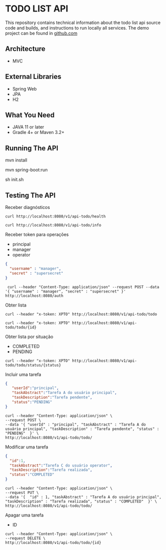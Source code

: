 
# TODO LIST API

This repository contains technical information about the todo list api source code and builds, and instructions to run
locally all services. The demo project can be found in [github.com][github]

## Architecture

* MVC

## External Libraries

* Spring Web
* JPA
* H2

## What You Need

* JAVA 11 or later
* Gradle 4+ or Maven 3.2+

## Running The API
mvn install

mvn spring-boot:run

sh init.sh

## Testing The API

Receber diagnósticos
```shell
curl http://localhost:8080/v1/api-todo/health

curl http://localhost:8080/v1/api-todo/info
```

Receber token para operações

* principal
* manager
* operator

```json
{
  "username" : "manager",
  "secret" : "supersecret"
}
```
```shell
 curl --header "Content-Type: application/json" --request POST --data '{ "username" : "manager", "secret" : "supersecret" }' http://localhost:8080/auth
```


Obter lista
```shell
curl --header "x-token: XPTO" http://localhost:8080/v1/api-todo/todo

curl --header "x-token: XPTO" http://localhost:8080/v1/api-todo/todo/{id}
```

Obter lista por situação
* COMPLETED
* PENDING
```shell
curl --header "x-token: XPTO" http://localhost:8080/v1/api-todo/todo/status/{status}
```

Incluir uma tarefa

```json
{
   "userId":"principal",
   "taskAbstract":"Tarefa A do usuário principal",
   "taskDescription":"Tarefa pendente",
   "status":"PENDING"
}
```
```shell
curl --header "Content-Type: application/json" \
--request POST \
--data '{ "userId" : "principal", "taskAbstract" : "Tarefa A do usuário principal", "taskDescription" : "Tarefa pendente", "status" : "PENDING"  }' \
http://localhost:8080/v1/api-todo/todo/
```
Modificar uma tarefa
```json
{
  "id":1,
  "taskAbstract":"Tarefa C do usuário operator",
  "taskDescription":"Tarefa realizada",
  "status":"COMPLETED"
}
```
```shell
curl --header "Content-Type: application/json" \
--request PUT \
--data '{  "id" : 1, "taskAbstract" : "Tarefa A do usuário principal", "taskDescription" : "Tarefa realizada", "status" : "COMPLETED"  }' \
http://localhost:8080/v1/api-todo/todo/
```

Apagar uma tarefa
* ID
```shell
curl --header "Content-Type: application/json" \
--request DELETE \
http://localhost:8080/v1/api-todo/todo/{id}
```

[github]: https://github.com/ASRElias/ToDo-List